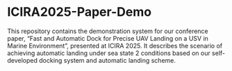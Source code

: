 # ICIRA2025-Paper-Demo
This repository contains the demonstration system for our conference paper, “Fast and Automatic Dock for Precise UAV Landing on a USV in Marine Environment”,  presented at ICIRA 2025. It describes the scenario of achieving automatic landing under sea state 2 conditions based on our self-developed docking system and automatic landing scheme.
